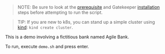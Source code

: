 > NOTE: Be sure to look at the [prerequisite](https://open-policy-agent.github.io/gatekeeper/website/docs/install#prerequisites) and Gatekeeper [installation](https://open-policy-agent.github.io/gatekeeper/website/docs/install#installation) steps before attempting to run the script.

> TIP: If you are new to k8s, you can stand up a simple cluster using [kind](https://kind.sigs.k8s.io/docs/user/quick-start/): `kind create cluster`.

This is a demo involving a fictitious bank named Agile Bank.

To run, execute `demo.sh` and press enter.
